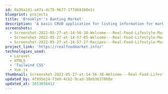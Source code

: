 ```yaml
---
id: 0a36a1d1-a47a-4c75-9677-1f7d681b0e1c
blueprint: projects
title: 'Brooklyn''s Banting Market'
description: 'A basic CRUD application for listing information for market customers and vendors and boasts an online vendor application form.'
screenshots:
  - Screenshot-2022-05-27-at-14-56-38-Welcome---Real-Food-Lifestyle-Market.png
  - Screenshot-2022-05-27-at-14-57-05-Welcome---Real-Food-Lifestyle-Market.png
  - Screenshot-2022-05-27-at-14-57-27-Recipes---Real-Food-Lifestyle-Market.png
project_link: 'https://realfoodmarket.info/'
technologies_used:
  - Laravel
  - HTML5
  - 'Tailwind CSS'
  - Vue.js
thumbnail: Screenshot-2022-05-27-at-14-56-38-Welcome---Real-Food-Lifestyle-Market.png
updated_by: 4f895e24-73e0-4cb2-9cad-38eb3637860e
updated_at: 1653656412
---
```

